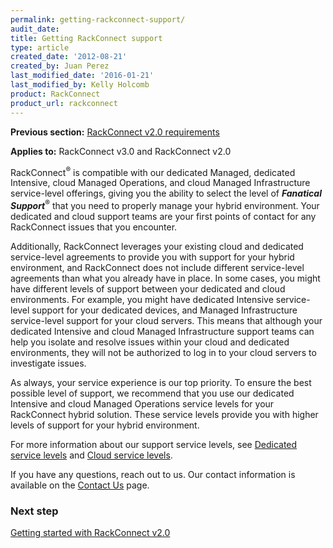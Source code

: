 ```yaml
---
permalink: getting-rackconnect-support/
audit_date:
title: Getting RackConnect support
type: article
created_date: '2012-08-21'
created_by: Juan Perez
last_modified_date: '2016-01-21'
last_modified_by: Kelly Holcomb
product: RackConnect
product_url: rackconnect
---
```


**Previous section:** [RackConnect v2.0 requirements](/how-to/rackconnect-v20-requirements)

**Applies to:** RackConnect v3.0 and RackConnect v2.0

RackConnect<sup>&reg;</sup> is compatible with our dedicated Managed,
dedicated Intensive, cloud Managed Operations, and cloud Managed
Infrastructure service-level offerings, giving you the ability to select
the level of ***Fanatical Support***<sup>&reg;</sup> that you need to properly manage your
hybrid environment. Your dedicated and cloud support teams are your
first points of contact for any RackConnect issues that you encounter.

Additionally, RackConnect leverages your existing cloud and dedicated
service-level agreements to provide you with support for your hybrid
environment, and RackConnect does not include different service-level
agreements than what you already have in place. In some cases, you might
have different levels of support between your dedicated and cloud
environments. For example, you might have dedicated Intensive service-level support for your dedicated devices, and Managed Infrastructure
service-level support for your cloud servers. This means that although
your dedicated Intensive and cloud Managed Infrastructure support teams
can help you isolate and resolve issues within your cloud and dedicated
environments, they will not be authorized to log in to your cloud
servers to investigate issues.

As always, your service experience is our top priority. To ensure the
best possible level of support, we recommend that you use our dedicated
Intensive and cloud Managed Operations service levels for your
RackConnect hybrid solution. These service levels provide you with
higher levels of support for your hybrid environment.

For more information about our support service levels, see [Dedicated service levels](http://www.rackspace.com/managed-hosting/service-levels/) and
[Cloud service levels](http://www.rackspace.com/cloud/compare-service-levels).

If you have any questions,  reach out to us. Our contact
information is available on the [Contact Us](/how-to/support) page.

### Next step

[Getting started with RackConnect v2.0](/how-to/rackconnect-v20)
